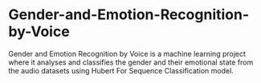 # Gender-and-Emotion-Recognition-by-Voice
Gender and Emotion Recognition by Voice is a machine learning project where it analyses and classifies the gender and their emotional state from the audio datasets using Hubert For Sequence Classification model.
